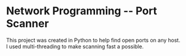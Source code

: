 <h1>Network Programming -- Port Scanner</h1>
This project was created in Python to help
find open ports on any host.
<br>
I used multi-threading to make scanning fast a possible.
